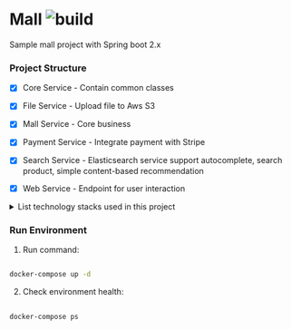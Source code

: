 # Mall ![build](https://travis-ci.com/uuhnaut69/mall-sample.svg?branch=master)

Sample mall project with Spring boot 2.x

<h3>Project Structure</h3>

- [x] Core Service - Contain common classes

- [x] File Service - Upload file to Aws S3

- [x] Mall Service - Core business

- [x] Payment Service - Integrate payment with Stripe

- [x] Search Service - Elasticsearch service support autocomplete, search product, simple content-based recommendation

- [x] Web Service - Endpoint for user interaction

<details>
 <summary> List technology stacks used in this project </summary> 
 <p>
  
   - Spring Boot Framework 2.x (JPA, Security, ...)
   
   - Postgres 10

   - Mapstruct (Bean mapping)

   - Lombok

   - Java stripe (Payment method)

   - Jwt

   - Spring boot mail

   - CDC Embedded Debezium Postgres

   - Elasticsearch (Jest client + ES v6.8.1)

   - Spring cache caffeine
   
   - AWS S3
   
   - Swagger 2
   
   - Rabbitmq
 </p>
</details> 

<h3>Run Environment</h3>

1. Run command:

  ``` bash
  
  docker-compose up -d
  ```

2. Check environment health:

  ```bash
    
  docker-compose ps
```

